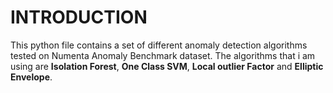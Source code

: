 # INTRODUCTION 
This python file contains a set of different anomaly detection algorithms tested on Numenta Anomaly Benchmark dataset. The algorithms that i am using are **Isolation Forest**, **One Class SVM**, **Local outlier Factor** and **Elliptic Envelope**.
